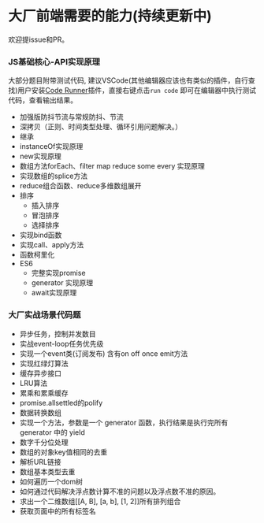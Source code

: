 # 大厂前端需要的能力(持续更新中)

欢迎提issue和PR。

### JS基础核心-API实现原理

<!-- TODO: vscode 打断点调试 -->
大部分题目附带测试代码, 建议VSCode(其他编辑器应该也有类似的插件，自行查找)用户安装[Code Runner](https://marketplace.visualstudio.com/items?itemName=formulahendry.code-runner)插件，直接右键点击`run code` 即可在编辑器中执行测试代码，查看输出结果。

<!-- TODO: 添加链接 -->
<!-- TODO: 空闲的时候 添加到web网站中 -->
* 加强版防抖节流与常规防抖、节流
* 深拷贝（正则、时间类型处理、循环引用问题解决。）
* 继承
* instanceOf实现原理
* new实现原理
* 数组方法forEach、filter map reduce some every 实现原理
* 实现数组的splice方法
* reduce组合函数、reduce多维数组展开
* 排序
    * 插入排序
    * 冒泡排序
    * 选择排序
* 实现bind函数
* 实现call、apply方法
* 函数柯里化
* ES6
    * 完整实现promise
    * generator 实现原理
    * await实现原理

### 大厂实战场景代码题

* 异步任务，控制并发数目
* 实战event-loop任务优先级
* 实现一个event类(订阅发布) 含有on off once emit方法
* 实现红绿灯算法
* 缓存异步接口
* LRU算法
* 累乘和累乘缓存
* promise.allsettled的polify
* 数据转换数组
* 实现一个方法，参数是一个 generator 函数，执行结果是执行完所有 generator 中的 yield
* 数字千分位处理
* 数组的对象key值相同的去重
* 解析URL链接
* 数组基本类型去重
* 如何遍历一个dom树
* 如何通过代码解决浮点数计算不准的问题以及浮点数不准的原因。
* 求出一个二维数组[[A, B], [a, b], [1, 2]]所有排列组合
* 获取页面中的所有标签名